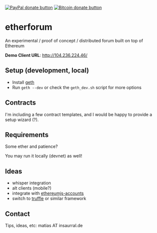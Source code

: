 <span class="badge-paypal"><a href="http://paypal.me/matiasinsaurralde" title="Donate to this project using Paypal"><img src="https://img.shields.io/badge/paypal-donate-yellow.svg" alt="PayPal donate button" /></a></span>
<span class="badge-bitcoin"><a href="http://coinbase.com/matiasbaruch" title="Donate once-off to this project using Bitcoin"><img src="https://img.shields.io/badge/bitcoin-donate-yellow.svg" alt="Bitcoin donate button" /></a></span>

# etherforum

An experimental / proof of concept / distributed forum built on top of Ethereum

**Demo Client URL**: http://104.236.224.46/

## Setup (development, local)

- Install [geth](https://github.com/ethereum/go-ethereum/wiki/geth)
- Run ```geth --dev``` or check the ```geth_dev.sh``` script for more options

## Contracts

I'm including a few contract templates, and I would be happy to provide a setup wizard (?).

## Requirements

Some ether and patience?

You may run it locally (devnet) as well!

## Ideas

* whisper integration
* alt clients (mobile?)
* integrate with [ethereumjs-accounts](https://github.com/SilentCicero/ethereumjs-accounts)
* switch to [truffle](https://github.com/ConsenSys/truffle) or similar framework

## Contact

Tips, ideas, etc: matias AT insaurral.de

